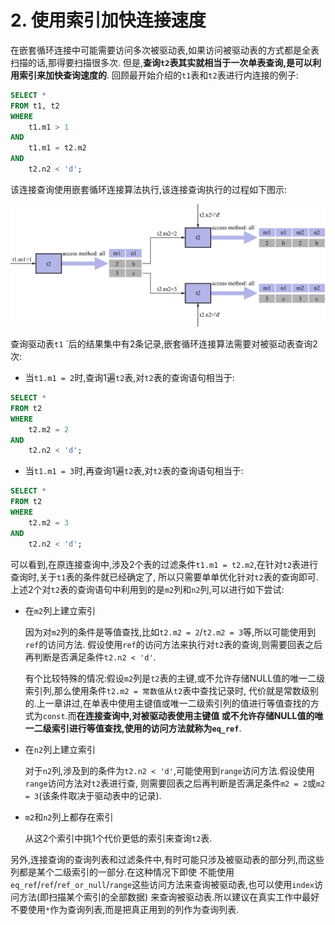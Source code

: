 # 2. 使用索引加快连接速度

在嵌套循环连接中可能需要访问多次被驱动表,如果访问被驱动表的方式都是全表扫描的话,那得要扫描很多次.
但是,**查询`t2`表其实就相当于一次单表查询,是可以利用索引来加快查询速度的**.
回顾最开始介绍的`t1`表和`t2`表进行内连接的例子:

```sql
SELECT *
FROM t1, t2
WHERE
    t1.m1 > 1
AND 
    t1.m1 = t2.m2
AND 
    t2.n2 < 'd';
```

该连接查询使用嵌套循环连接算法执行,该连接查询执行的过程如下图示:

![连接查询](./img/连接查询.jpg)

查询驱动表`t1` `后的结果集中有2条记录,嵌套循环连接算法需要对被驱动表查询2次:

- 当`t1.m1 = 2`时,查询1遍`t2`表,对`t2`表的查询语句相当于:

```sql
SELECT *
FROM t2
WHERE
    t2.m2 = 2
AND
    t2.n2 < 'd';
```

- 当`t1.m1 = 3`时,再查询1遍`t2`表,对`t2`表的查询语句相当于:

```sql
SELECT *
FROM t2
WHERE
    t2.m2 = 3
AND
    t2.n2 < 'd';
```

可以看到,在原连接查询中,涉及2个表的过滤条件`t1.m1 = t2.m2`,在针对`t2`表进行查询时,关于`t1`表的条件就已经确定了,
所以只需要单单优化针对`t2`表的查询即可.上述2个对`t2`表的查询语句中利用到的是`m2`列和`n2`列,可以进行如下尝试:

- 在`m2`列上建立索引

    因为对`m2`列的条件是等值查找,比如`t2.m2 = 2`/`t2.m2 = 3`等,所以可能使用到`ref`的访问方法.
    假设使用`ref`的访问方法来执行对`t2`表的查询,则需要回表之后再判断是否满足条件`t2.n2 < 'd'`.
    
    有个比较特殊的情况:假设`m2`列是`t2`表的主键,或不允许存储NULL值的唯一二级索引列,那么使用条件`t2.m2 = 常数值`从`t2`表中查找记录时,
    代价就是常数级别的.上一章讲过,在单表中使用主键值或唯一二级索引列的值进行等值查找的方式为`const`.而**在连接查询中,对被驱动表使用主键值
    或不允许存储NULL值的唯一二级索引进行等值查找,使用的访问方法就称为`eq_ref`**.

- 在`n2`列上建立索引

    对于`n2`列,涉及到的条件为`t2.n2 < 'd'`,可能使用到`range`访问方法.假设使用`range`访问方法对`t2`表进行查,
    则需要回表之后再判断是否满足条件`m2 = 2`或`m2 = 3`(该条件取决于驱动表中的记录).
    
- `m2`和`n2`列上都存在索引

    从这2个索引中挑1个代价更低的索引来查询`t2`表.

另外,连接查询的查询列表和过滤条件中,有时可能只涉及被驱动表的部分列,而这些列都是某个二级索引的一部分.在这种情况下即使
不能使用`eq_ref`/`ref`/`ref_or_null`/`range`这些访问方法来查询被驱动表,也可以使用`index`访问方法(即扫描某个索引的全部数据)
来查询被驱动表.所以建议在真实工作中最好不要使用`*`作为查询列表,而是把真正用到的列作为查询列表.
